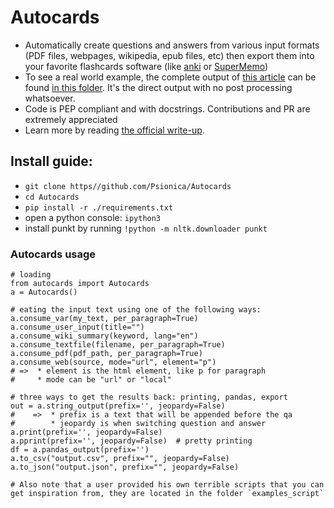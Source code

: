 # Autocards
* Automatically create questions and answers from various input formats (PDF files, webpages, wikipedia, epub files, etc) then export them into your favorite flashcards software (like [anki](https://apps.ankiweb.net/) or [SuperMemo](https://supermemo.guru/wiki/SuperMemo))
* To see a real world example, the complete output of [this article](https://www.biography.com/political-figure/philip-ii-of-macedon) can be found [in this folder](./output_example/). It's the direct output with no post processing whatsoever.
* Code is PEP compliant and with docstrings. Contributions and PR are extremely appreciated
* Learn more by reading [the official write-up](https://psionica.org/docs/lab/autocards/).

## Install guide:
* `git clone https//github.com/Psionica/Autocards`
* `cd Autocards`
* `pip install -r ./requirements.txt`
* open a python console: `ipython3`
* install punkt by running `!python -m nltk.downloader punkt`

### Autocards usage
```
# loading
from autocards import Autocards
a = Autocards()

# eating the input text using one of the following ways:
a.consume_var(my_text, per_paragraph=True) 
a.consume_user_input(title="")
a.consume_wiki_summary(keyword, lang="en")
a.consume_textfile(filename, per_paragraph=True)
a.consume_pdf(pdf_path, per_paragraph=True)
a.consume_web(source, mode="url", element="p")
# =>  * element is the html element, like p for paragraph
#     * mode can be "url" or "local"

# three ways to get the results back: printing, pandas, export
out = a.string_output(prefix='', jeopardy=False)
#    =>  * prefix is a text that will be appended before the qa
#        * jeopardy is when switching question and answer
a.print(prefix='', jeopardy=False)
a.pprint(prefix='', jeopardy=False)  # pretty printing
df = a.pandas_output(prefix='')
a.to_csv("output.csv", prefix="", jeopardy=False)
a.to_json("output.json", prefix="", jeopardy=False)

# Also note that a user provided his own terrible scripts that you can get inspiration from, they are located in the folder `examples_script`
```
